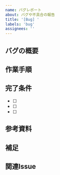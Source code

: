 ```yaml
---
name: バグレポート
about: バグや不具合の報告
title: '[Bug] '
labels: 'bug'
assignees: ''
---
```


## バグの概要
<!-- バグの内容を簡潔に記載してください -->

## 作業手順
<!-- バグの再現手順や修正手順を記載してください -->

## 完了条件
<!-- 完了と判断する条件をチェックボックスで記載してください -->
- [ ] 
- [ ] 
- [ ] 

## 参考資料
<!-- スクリーンショット、エラーログ、参考URLなど -->

## 補足
<!-- その他、補足があれば記載してください -->

## 関連Issue
<!-- 関連するIssueがあれば記載してください -->